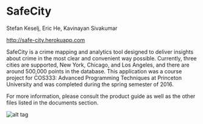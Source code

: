 # SafeCity

Stefan Keselj, Eric He, Kavinayan Sivakumar

http://safe-city.herokuapp.com

SafeCity is a crime mapping and analytics tool designed to deliver insights about crime in the most clear and convenient way possible. Currently, three cities are supported, New York, Chicago, and Los Angeles, and there are around 500,000 points in the database. This application was a course project for COS333: Advanced Programming Techniques at Princeton University and was completed during the spring semester of 2016.

For more information, please consult the product guide as well as the other files listed in the documents section.

![alt tag](https://raw.githubusercontent.com/skeselj/SafeCity/master/documents/final.png)
